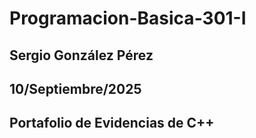# Programacion-Basica-301-I
## Sergio González Pérez
## 10/Septiembre/2025
## Portafolio de Evidencias de C++
